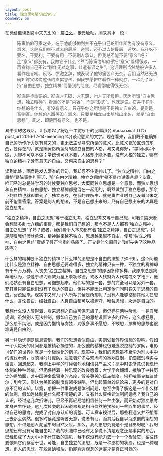 ```yaml
---
layout: post
title: 独立思考是可能的吗？
comment: on
---
```


在微信里读到易中天先生的一篇[旧文](http://blog.sina.com.cn/s/blog_476e068a0100024p.html)，很受触动。<!--excerpt-->摘录其中一段：

> 陈寅恪的可贵之处，在于他能够做到并不在乎自己的所作所为有没有意义。意义，这是我们绕不过去的最后一道弯，迈不过去的最后一道坎。我可以不要名，不要利，不要有用，不要别人承认，但我总不能不要“意义”吧？连“意义”都没有，我做它干什么？然而陈寅恪却似乎把“意义”看得很淡，一再宣称自己不过“聊作无益之事，以遣有涯之生”。这话理所当然地被许多人看作是自嘲、反话、愤激之辞，或表现了他的痛苦和无奈。我们当然已无法确知陈寅恪说这话的真实想法，但我宁愿把它看作一种彻底，一种为了坚持“自由思想，独立精神”而悟到的彻底，尽管彻底得很无奈。
> 
> 彻底是很重要的。彻底才无碍，才无羁，也才无所畏惧。因为所谓“自由思想，独立精神”，看重的不是“内容”，而是“形式”。也就是说，它并不在乎你想的是什么，有没有意义，只在乎你之所想是不是独立自由的。是则是，否则否。你想的东西再没有意义，只要是独立自由地想出来的，就是“自由思想”。反之，即便再有意义，也不是。

易中天的这段话，让我想起了将近一年前写下的[那篇]({{ site.baseurl }}{% post_url 2016-12-14-meaning %})谈论意义的文字。现在看来，我们既不能确知自己的所作所为是有意义的，更无法主动寻求所谓的意义。比意义更加宝贵的东西，是存在的，就是陈寅恪所坚持的独立自由的人格。易文说得好，“学问可以不做，人却不可以不做；学统也可以不要，人格却不能不要。没有人格的独立，哪有独立的精神？没有意志的自由，又何来自由的思想？”

读到此处，固然是发人深省的佳句，我却忍不住走神儿了。“独立之精神，自由之思想”是陈寅恪的原话，那“自由之精神，独立之思想”是不是也说得通呢？毕竟，咱们平时总是讲学习的时候要独立思考，大概同独立思想是一个意思，而独立思想和自由精神、自由思想、独立精神都是混在一起用的，既然做到了独立思想，那余下的自然也就都做到了。独立思考，在我的理解中，就是做作业时自己没做出来之前不能看答案，答案是别人的想法，不是自己想出来的，只有自己想出来的才算是独立思考。

“独立之精神，自由之思想”等于独立思考，独立思考又等于自己想，可我们每天都会想很多乱七八糟的事情，都是我们自己想的，那岂不是人人都有“独立之精神，自由之思想”了吗？或者，我们每个人本来都有着“独立之精神，自由之思想”，只是随着我们涉世愈深，精神越来越不独立，思想越来越不自由，使那“独立之精神，自由之思想”竟成了最可宝贵的品质了。可又是什么原因让我们丧失了这种品质呢？

什么样的精神是不独立的精神？什么样的思想是不自由的思想？殊不知，这个问题比什么是独立精神、自由思想还要难得多，独立的精神只有一种，不独立的精神却有千千万万种。人丧失“独立之精神，自由之思想”的原因多种多样，我原来总是简单地认为，像迫于权力淫威为皇上歌功颂德，或收人钱财为人代笔的文字枪手，他们必然没有自由思想。可细想起来，他们写的是一套，想的完全可以是另外一套，充其量只能说他们没有了表达的自由，但并不能因此判定他们同时丧失了思想的自由。话说回来，现实中又有几个人所写完全是所想呢？没有人能够控制其他人在想什么，言论自由、结社自由、人身自由都可以被剥夺，唯独思想，永远是自由的。

我想什么没人管得着，看来思想之自由可保无虞了，但仍存在两种隐忧。一是自我规训，虽然别人无法控制，假如自己为自己的思想设置许多的桎梏，这么想犯忌，那么想不纯洁，或是因为懒惰与贪婪，对很多事不愿想，不敢想，那样的思想也很难说是自由的。

另一样隐忧则是信息管制，我们的思想看似自由，实则受到外界信息的影响。假如一个人每天的见闻都是被精心操控的，那么他的精神也很难逃脱控制的罗网，电影《楚门的世界》就是一个极端化的例子。现实中，我们的思想虽不至沦为别人手中的提线木偶，也须得时时提防，注意着知识与观点间的微妙区别，仔细甄别事实与谣言。回想起来，我刚上中学的时候强烈地相信共产主义；高中时逐渐意识到现行体制的种种弊病，但仍保持着一种乐观的改良愿景；大学学会翻墙，接触了中共历史的黑暗面，对中国持全盘否定的态度，赞美英美的民主制度，崇拜哈耶克和波普尔；到今天，则认为美国的制度有诸多缺陷，但比起简单的结论来，更多的是对自身不足的认知。毕竟，想把一件事说成是体制问题，您至少得了解这是一个什么样的体制，假如连体制是什么都不清楚的话，又有什么资格谈体制问题呢？我自己的认识，经过这几次折饼儿，已经不再轻易地相信任何一种主张，而开始对独立思考本身产生怀疑。这几次转变的起因说来都是相当偶然地接触到一些陌生的事实，经过自己的思考，完成了对自身认知的调整。可认真审视过后，那些相遇又并不想看上去那么偶然，很多时候竟是听者无意，说者有心，而其后我自以为原创的深刻的思想，不过是别人期望中的自然反应。那么，我的思想究竟是不是自由的呢？我的思想还有没有可能自由呢？我的头脑中已经有太多说不清是观念还是事实的东西，已经形成了大大小小不计其数的偏见，我不仅没有能力去一个一个检验它，往往还要依赖它们存活于世。可能，自由独立的思想，既是一种原初的状态，也是一种理想。而人的思想，在脱离幼稚后，仍能穿透观念的迷雾才是真正可贵的。
